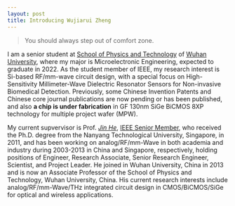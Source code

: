```yaml
---
layout: post
title: Introducing Wujiarui Zheng
---
```


> You should always step out of comfort zone.


I am a senior student at [School of Physics and Technology](http://physics.whu.edu.cn/en/Home.htm) of [Wuhan University](https://en.whu.edu.cn/), where my major is Microelectronic Engineering, expected to graduate in 2022. As the student member of IEEE, my research interest is Si-based RF/mm-wave circuit design, with a special focus on High-Sensitivity Millimeter-Wave Dielectric Resonator Sensors for Non-invasive Biomedical Detection. Previously, some Chinese Invention Patents and Chinese core journal publications are now pending or has been published, and also **a chip is under fabrication** in GF 130nm SiGe BiCMOS 8XP technology for multiple project wafer (MPW).

My current supvervisor is Prof. [_Jin He_](http://physics.whu.edu.cn/info/1053/2154.htm), [IEEE Senior Member](https://ieeexplore.ieee.org/author/37404360500), who received the Ph.D. degree from the Nanyang Technological University, Singapore, in 2011, and has been working on analog/RF/mm-Wave in both academia and industry during 2003-2013 in China and Singapore, respectively, holding positions of Engineer, Research Associate, Senior Research Engineer, Scientist, and Project Leader. He joined in Wuhan University, China in 2013 and is now an Associate Professor of the School of Physics and Technology, Wuhan University, China. His current research interests include analog/RF/mm-Wave/THz integrated circuit design in CMOS/BiCMOS/SiGe for optical and wireless applications.